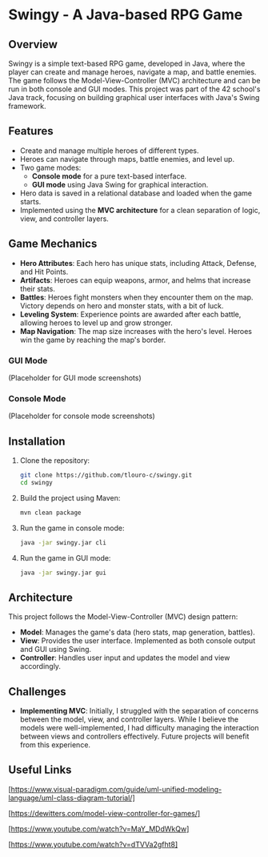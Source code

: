 # Swingy - A Java-based RPG Game

## Overview
Swingy is a simple text-based RPG game, developed in Java, where the player can create and manage heroes, navigate a map, and battle enemies. The game follows the Model-View-Controller (MVC) architecture and can be run in both console and GUI modes. This project was part of the 42 school's Java track, focusing on building graphical user interfaces with Java's Swing framework.

## Features
- Create and manage multiple heroes of different types.
- Heroes can navigate through maps, battle enemies, and level up.
- Two game modes:
  - **Console mode** for a pure text-based interface.
  - **GUI mode** using Java Swing for graphical interaction.
- Hero data is saved in a relational database and loaded when the game starts.
- Implemented using the **MVC architecture** for a clean separation of logic, view, and controller layers.
  
## Game Mechanics
- **Hero Attributes**: Each hero has unique stats, including Attack, Defense, and Hit Points.
- **Artifacts**: Heroes can equip weapons, armor, and helms that increase their stats.
- **Battles**: Heroes fight monsters when they encounter them on the map. Victory depends on hero and monster stats, with a bit of luck.
- **Leveling System**: Experience points are awarded after each battle, allowing heroes to level up and grow stronger.
- **Map Navigation**: The map size increases with the hero's level. Heroes win the game by reaching the map's border.


### GUI Mode
(Placeholder for GUI mode screenshots)

### Console Mode
(Placeholder for console mode screenshots)

## Installation
1. Clone the repository:  
   ```bash
   git clone https://github.com/tlouro-c/swingy.git
   cd swingy
   ```
2. Build the project using Maven:
   ```bash
   mvn clean package
   ```
3. Run the game in console mode:
   ```bash
   java -jar swingy.jar cli
   ```
4. Run the game in GUI mode:
   ```bash
   java -jar swingy.jar gui
   ```
## Architecture
This project follows the Model-View-Controller (MVC) design pattern:

- **Model**: Manages the game's data (hero stats, map generation, battles).
- **View**: Provides the user interface. Implemented as both console output and GUI using Swing.
- **Controller**: Handles user input and updates the model and view accordingly.

## Challenges
- **Implementing MVC**: Initially, I struggled with the separation of concerns between the model, view, and controller layers. While I believe the models were well-implemented, I had difficulty managing the interaction between views and controllers effectively. Future projects will benefit from this experience.


## Useful Links

[https://www.visual-paradigm.com/guide/uml-unified-modeling-language/uml-class-diagram-tutorial/]

[https://dewitters.com/model-view-controller-for-games/]

[https://www.youtube.com/watch?v=MaY_MDdWkQw]

[https://www.youtube.com/watch?v=dTVVa2gfht8]
